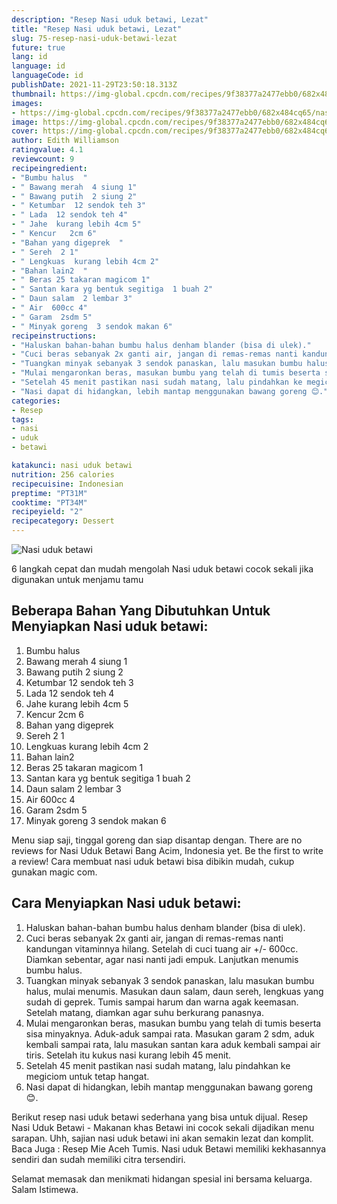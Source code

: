 ```yaml
---
description: "Resep Nasi uduk betawi, Lezat"
title: "Resep Nasi uduk betawi, Lezat"
slug: 75-resep-nasi-uduk-betawi-lezat
future: true
lang: id
language: id
languageCode: id
publishDate: 2021-11-29T23:50:18.313Z 
thumbnail: https://img-global.cpcdn.com/recipes/9f38377a2477ebb0/682x484cq65/nasi-uduk-betawi-foto-resep-utama.png
images:
- https://img-global.cpcdn.com/recipes/9f38377a2477ebb0/682x484cq65/nasi-uduk-betawi-foto-resep-utama.png
image: https://img-global.cpcdn.com/recipes/9f38377a2477ebb0/682x484cq65/nasi-uduk-betawi-foto-resep-utama.png
cover: https://img-global.cpcdn.com/recipes/9f38377a2477ebb0/682x484cq65/nasi-uduk-betawi-foto-resep-utama.png
author: Edith Williamson
ratingvalue: 4.1
reviewcount: 9
recipeingredient:
- "Bumbu halus  "
- " Bawang merah  4 siung 1"
- " Bawang putih  2 siung 2"
- " Ketumbar  12 sendok teh 3"
- " Lada  12 sendok teh 4"
- " Jahe  kurang lebih 4cm 5"
- " Kencur   2cm 6"
- "Bahan yang digeprek  "
- " Sereh  2 1"
- " Lengkuas  kurang lebih 4cm 2"
- "Bahan lain2  "
- " Beras 25 takaran magicom 1"
- " Santan kara yg bentuk segitiga  1 buah 2"
- " Daun salam  2 lembar 3"
- " Air  600cc 4"
- " Garam  2sdm 5"
- " Minyak goreng  3 sendok makan 6"
recipeinstructions:
- "Haluskan bahan-bahan bumbu halus denham blander (bisa di ulek)."
- "Cuci beras sebanyak 2x ganti air, jangan di remas-remas nanti kandungan vitaminnya hilang. Setelah di cuci tuang air +/- 600cc. Diamkan sebentar, agar nasi nanti jadi empuk. Lanjutkan menumis bumbu halus."
- "Tuangkan minyak sebanyak 3 sendok panaskan, lalu masukan bumbu halus, mulai menumis. Masukan daun salam, daun sereh, lengkuas yang sudah di geprek. Tumis sampai harum dan warna agak keemasan. Setelah matang, diamkan agar suhu berkurang panasnya."
- "Mulai mengaronkan beras, masukan bumbu yang telah di tumis beserta sisa minyaknya. Aduk-aduk sampai rata. Masukan garam 2 sdm, aduk kembali sampai rata, lalu masukan santan kara aduk kembali sampai air tiris. Setelah itu kukus nasi kurang lebih 45 menit."
- "Setelah 45 menit pastikan nasi sudah matang, lalu pindahkan ke megiciom untuk tetap hangat."
- "Nasi dapat di hidangkan, lebih mantap menggunakan bawang goreng 😊."
categories:
- Resep
tags:
- nasi
- uduk
- betawi

katakunci: nasi uduk betawi 
nutrition: 256 calories
recipecuisine: Indonesian
preptime: "PT31M"
cooktime: "PT34M"
recipeyield: "2"
recipecategory: Dessert
---
```



![Nasi uduk betawi](https://img-global.cpcdn.com/recipes/9f38377a2477ebb0/682x484cq65/nasi-uduk-betawi-foto-resep-utama.png)

6 langkah cepat dan mudah mengolah  Nasi uduk betawi cocok sekali jika digunakan untuk menjamu tamu

<!--inarticleads1-->

## Beberapa Bahan Yang Dibutuhkan Untuk Menyiapkan Nasi uduk betawi:

1. Bumbu halus  
1.  Bawang merah  4 siung 1
1.  Bawang putih  2 siung 2
1.  Ketumbar  12 sendok teh 3
1.  Lada  12 sendok teh 4
1.  Jahe  kurang lebih 4cm 5
1.  Kencur   2cm 6
1. Bahan yang digeprek  
1.  Sereh  2 1
1.  Lengkuas  kurang lebih 4cm 2
1. Bahan lain2  
1.  Beras 25 takaran magicom 1
1.  Santan kara yg bentuk segitiga  1 buah 2
1.  Daun salam  2 lembar 3
1.  Air  600cc 4
1.  Garam  2sdm 5
1.  Minyak goreng  3 sendok makan 6

Menu siap saji, tinggal goreng dan siap disantap dengan. There are no reviews for Nasi Uduk Betawi Bang Acim, Indonesia yet. Be the first to write a review! Cara membuat nasi uduk betawi bisa dibikin mudah, cukup gunakan magic com. 

<!--inarticleads2-->

## Cara Menyiapkan Nasi uduk betawi:

1. Haluskan bahan-bahan bumbu halus denham blander (bisa di ulek).
1. Cuci beras sebanyak 2x ganti air, jangan di remas-remas nanti kandungan vitaminnya hilang. Setelah di cuci tuang air +/- 600cc. Diamkan sebentar, agar nasi nanti jadi empuk. Lanjutkan menumis bumbu halus.
1. Tuangkan minyak sebanyak 3 sendok panaskan, lalu masukan bumbu halus, mulai menumis. Masukan daun salam, daun sereh, lengkuas yang sudah di geprek. Tumis sampai harum dan warna agak keemasan. Setelah matang, diamkan agar suhu berkurang panasnya.
1. Mulai mengaronkan beras, masukan bumbu yang telah di tumis beserta sisa minyaknya. Aduk-aduk sampai rata. Masukan garam 2 sdm, aduk kembali sampai rata, lalu masukan santan kara aduk kembali sampai air tiris. Setelah itu kukus nasi kurang lebih 45 menit.
1. Setelah 45 menit pastikan nasi sudah matang, lalu pindahkan ke megiciom untuk tetap hangat.
1. Nasi dapat di hidangkan, lebih mantap menggunakan bawang goreng 😊.


Berikut resep nasi uduk betawi sederhana yang bisa untuk dijual. Resep Nasi Uduk Betawi - Makanan khas Betawi ini cocok sekali dijadikan menu sarapan. Uhh, sajian nasi uduk betawi ini akan semakin lezat dan komplit. Baca Juga : Resep Mie Aceh Tumis. Nasi uduk Betawi memiliki kekhasannya sendiri dan sudah memiliki citra tersendiri. 

Selamat memasak dan menikmati hidangan spesial ini bersama keluarga. Salam Istimewa.

